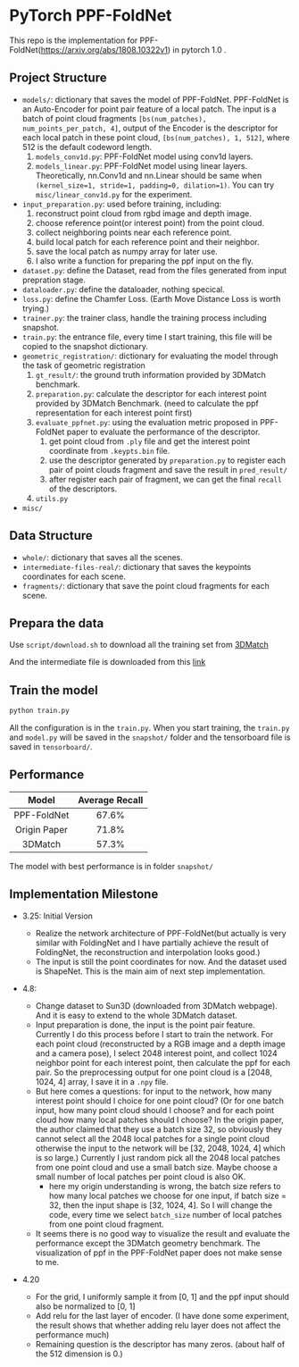 # PyTorch PPF-FoldNet
This repo is the implementation for PPF-FoldNet(https://arxiv.org/abs/1808.10322v1) in pytorch 1.0 . 

## Project Structure

- `models/`: dictionary that saves the model of PPF-FoldNet. PPF-FoldNet is an Auto-Encoder for point pair feature of a local patch. The input is a batch of point cloud fragments `[bs(num_patches), num_points_per_patch, 4]`, output of the Encoder is the descriptor for each local patch in these point cloud, `[bs(num_patches), 1, 512]`, where 512 is the default codeword length.
    1. `models_conv1d.py`: PPF-FoldNet model using conv1d layers.
    2. `models_linear.py`: PPF-FoldNet model using linear layers. Theoretically, nn.Conv1d and nn.Linear should be same when `(kernel_size=1, stride=1, padding=0, dilation=1)`. You can try `misc/linear_conv1d.py` for the experiment.
- `input_preparation.py`: used before training, including: 
    1. reconstruct point cloud from  rgbd image and depth image.
    2. choose reference point(or interest point) from the point cloud.
    3. collect neighboring points near each reference point.
    4. build local patch for each reference point and their neighbor.
    5. save the local patch as numpy array for later use.
    6. I also write a function for preparing the ppf input on the fly.
- `dataset.py`: define the Dataset, read from the files generated from input prepration stage.
- `dataloader.py`: define the dataloader, nothing specical.
- `loss.py`: define the Chamfer Loss. (Earth Move Distance Loss is worth trying.)
- `trainer.py`: the trainer class, handle the training process including snapshot.
- `train.py`: the entrance file, every time I start training, this file will be copied to the snapshot dictionary.
- `geometric_registration/`: dictionary for evaluating the model through the task of geometric registration
    1. `gt_result/`: the ground truth information provided by 3DMatch benchmark.
    2. `preparation.py`: calculate the descriptor for each interest point provided by 3DMatch Benchmark. (need to calculate the ppf representation for each interest point first)
    3. `evaluate_ppfnet.py`: using the evaluation metric proposed in PPF-FoldNet paper to evaluate the performance of the descriptor.
        1. get point cloud from `.ply` file and get the interest point coordinate from `.keypts.bin` file.
        2. use the descriptor generated by `preparation.py` to register each pair of point clouds fragment and save the result in `pred_result/`
        3. after register each pair of fragment, we can get the final `recall` of the descriptors.
    4. `utils.py`
 - `misc/`
 
## Data Structure

- `whole/`: dictionary that saves all the scenes. 
- `intermediate-files-real/`: dictionary that saves the keypoints coordinates for each scene.
- `fragments/`: dictionary that save the point cloud fragments for each scene.

## Prepara the data

Use `script/download.sh` to download all the training set from [3DMatch](http://3dmatch.cs.princeton.edu/)

And the intermediate file is downloaded from this [link](http://vision.princeton.edu/projects/2016/3DMatch/downloads/scene-fragments/intermediate-files-real.zip)

## Train the model

```bash
python train.py 
```

All the configuration is in the `train.py`. When you start training, the `train.py` and `model.py` will be saved in the `snapshot/` folder and the tensorboard file is saved in `tensorboard/`.

## Performance

| Model | Average Recall |  
| :---: | :---: | 
| PPF-FoldNet | 67.6% | 
| Origin Paper| 71.8% | 
| 3DMatch     | 57.3% |  

The model with best performance is in folder `snapshot/`

## Implementation Milestone
- 3.25: Initial Version
    - Realize the network architecture of PPF-FoldNet(but actually is very similar with FoldingNet and I have partially achieve the result of FoldingNet, the reconstruction and interpolation looks good.)
    - The input is still the point coordinates for now. And the dataset used is ShapeNet. This is the main aim of next step implementation.
    
- 4.8:
    - Change dataset to Sun3D (downloaded from 3DMatch webpage). And it is easy to extend to the whole 3DMatch dataset.
    - Input preparation is done, the input is the point pair feature. Currently I do this process before I start to train the network. For each point cloud (reconstructed by a RGB image and a depth image and a camera pose), I select 2048 interest point, and collect 1024 neighbor point for each interest point, then calculate the ppf for each pair. So the preprocessing output for one point cloud is a [2048, 1024, 4] array, I save it in a `.npy` file. 
    - But here comes a questions: for input to the network, how many interest point should I choice for one point cloud? (Or for one batch input, how many point cloud should I choose? and for each point cloud how many local patches should I choose? In the origin paper, the author claimed that they use a batch size 32, so obviously they cannot select all the 2048 local patches for a single point cloud otherwise the input to the network will be [32, 2048, 1024, 4] which is so large.) Currently I just random pick all the 2048 local patches from one point cloud and use a small batch size. Maybe choose a small number of local patches per point cloud is also OK.
        - here my origin understanding is wrong, the batch size refers to how many local patches we choose for one input, if batch size = 32, then the input shape is [32, 1024, 4]. So I will change the code, every time we select `batch_size` number of local patches from one point cloud fragment.
    - It seems there is no good way to visualize the result and evaluate the performance except the 3DMatch geometry benchmark. The visualization of ppf in the PPF-FoldNet paper does not make sense to me.

- 4.20
    - For the grid, I uniformly sample it from [0, 1] and the ppf input should also be normalized to [0, 1]
    - Add relu for the last layer of encoder. (I have done some experiment, the result shows that whether adding relu layer does not affect the performance much)
    - Remaining question is the descriptor has many zeros. (about half of the 512 dimension is 0.)
    


